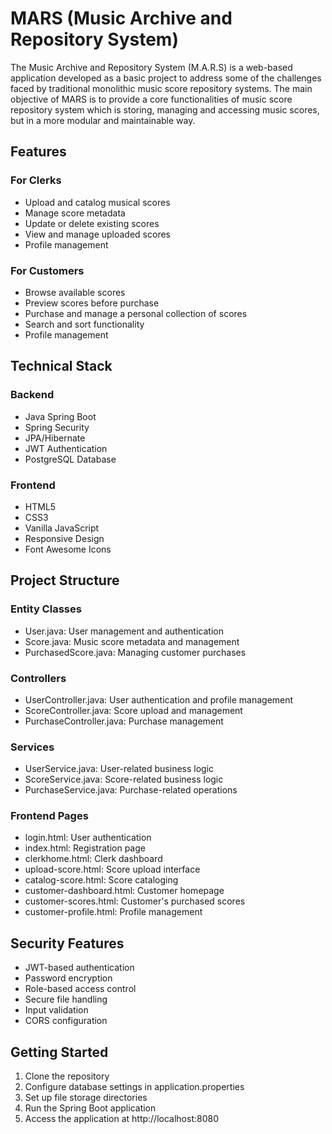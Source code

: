 # MARS (Music Archive and Repository System)

The Music Archive and Repository System (M.A.R.S) is a web-based application developed as a basic project to address some of the challenges faced by traditional monolithic music score repository systems. The main objective of MARS is to provide a core functionalities of music score repository system which is storing, managing and accessing music scores, but in a more modular and maintainable way.
## Features

### For Clerks
- Upload and catalog musical scores
- Manage score metadata
- Update or delete existing scores
- View and manage uploaded scores
- Profile management

### For Customers
- Browse available scores
- Preview scores before purchase
- Purchase and manage a personal collection of scores
- Search and sort functionality
- Profile management

## Technical Stack

### Backend
- Java Spring Boot
- Spring Security
- JPA/Hibernate
- JWT Authentication
- PostgreSQL Database

### Frontend
- HTML5
- CSS3
- Vanilla JavaScript
- Responsive Design
- Font Awesome Icons

## Project Structure

### Entity Classes
- User.java: User management and authentication
- Score.java: Music score metadata and management
- PurchasedScore.java: Managing customer purchases

### Controllers
- UserController.java: User authentication and profile management
- ScoreController.java: Score upload and management
- PurchaseController.java: Purchase management

### Services
- UserService.java: User-related business logic
- ScoreService.java: Score-related business logic
- PurchaseService.java: Purchase-related operations

### Frontend Pages
- login.html: User authentication
- index.html: Registration page
- clerkhome.html: Clerk dashboard
- upload-score.html: Score upload interface
- catalog-score.html: Score cataloging
- customer-dashboard.html: Customer homepage
- customer-scores.html: Customer's purchased scores
- customer-profile.html: Profile management

## Security Features

- JWT-based authentication
- Password encryption
- Role-based access control
- Secure file handling
- Input validation
- CORS configuration

## Getting Started

1. Clone the repository
2. Configure database settings in application.properties
3. Set up file storage directories
4. Run the Spring Boot application
5. Access the application at http://localhost:8080
